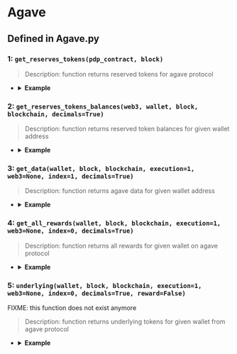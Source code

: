 # Agave

## Defined in Agave.py


### 1: `get_reserves_tokens(pdp_contract, block)`

> Description: function returns reserved tokens for agave protocol

- <details><summary><b>Example</b></summary>

  ```
  from defi_protocols.constants import XDAI
  from defi_protocols import Agave

  pdp_contract = Agave.get_contract(Agave.PDP_XDAI, XDAI)
  tokens = Agave.get_reserves_tokens(pdp_contract, 'latest')
  print(tokens)
  ```

  ```
  output:
  ['0xDDAfbb505ad214D7b80b1f830fcCc89B60fb7A83', '0xe91D153E0b41518A2Ce8Dd3D7944Fa863463a97d', '0xE2e73A1c69ecF83F464EFCE6A5be353a37cA09b2', '0x9C58BAcC331c9aa871AFD802DB6379a98e80CEdb', '0x8e5bBbb09Ed1ebdE8674Cda39A0c169401db4252', '0x6A023CCd1ff6F2045C3309768eAd9E68F978f6e1', '0x21a42669643f45Bc0e086b8Fc2ed70c23D67509d', '0x4ECaBa5870353805a9F068101A40E0f32ed605C6']
  ```
  </details>

### 2: `get_reserves_tokens_balances(web3, wallet, block, blockchain, decimals=True)`

> Description: function returns reserved token balances for given wallet address

- <details><summary><b>Example</b></summary>

  ```
  from defi_protocols.constants import XDAI
  from defi_protocols.functions import get_node
  from defi_protocols import Agave

  web3 = get_node(XDAI, 'latest', 0)
  f2 = Agave.get_reserves_tokens_balances(web3, '0x849D52316331967b6fF1198e5E32A0eB168D039d', 'latest', XDAI)

  print(f2)

  ```

  ```
  output: []
  ```
  </details>


### 3: `get_data(wallet, block, blockchain, execution=1, web3=None, index=1, decimals=True)`

> Description: function returns agave data for given wallet address

- <details><summary><b>Example</b></summary>

  ```
  from defi_protocols.constants import XDAI
  from defi_protocols import Agave

  f3 = Agave.get_data('0x849D52316331967b6fF1198e5E32A0eB168D039d', 'latest', XDAI)
  print(f3)
  ```

  ```
  output: None
  
  ```
  </details>

### 4: `get_all_rewards(wallet, block, blockchain, execution=1, web3=None, index=0, decimals=True)`

> Description: function returns all rewards for given wallet on agave protocol

- <details><summary><b>Example</b></summary>

  ```
  from defi_protocols.constants import XDAI
  from defi_protocols import Agave

  f4 = Agave.get_all_rewards('0x849D52316331967b6fF1198e5E32A0eB168D039d', 'latest', XDAI)
  print(f4)
  ```

  ```
  output: [['0x3a97704a1b25F08aa230ae53B352e2e72ef52843', 0.0]]
  ```
  </details>

### 5: `underlying(wallet, block, blockchain, execution=1, web3=None, index=0, decimals=True, reward=False)`

FIXME: this function does not exist anymore

> Description: function returns underlying tokens for given wallet from agave protocol

- <details><summary><b>Example</b></summary>

  ```
  from defi_protocols import *

  from defi_protocols.functions import *

  from defi_protocols import Agave

  f5 = Agave.underlying('0x849D52316331967b6fF1198e5E32A0eB168D039d', 'latest', XDAI, reward=True)

  print(f5)


  ```

  ```
  output: [[], [['0x3a97704a1b25F08aa230ae53B352e2e72ef52843', 0.0]]]
  
  ```
  </details>
